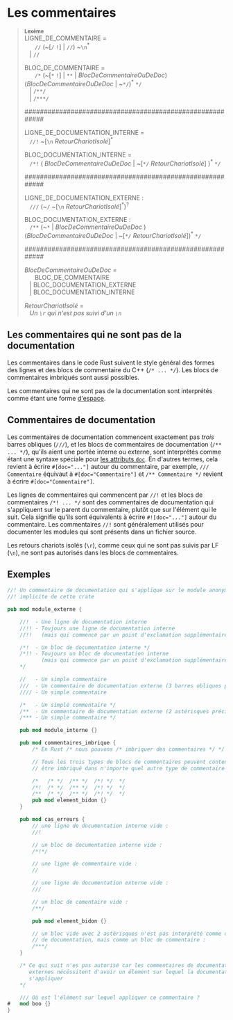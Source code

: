<!--
# Comments
-->

# Les commentaires

<!--
> **<sup>Lexer</sup>**\
> LINE_COMMENT :\
> &nbsp;&nbsp; &nbsp;&nbsp; `//` (~[`/` `!`] | `//`) ~`\n`<sup>\*</sup>\
> &nbsp;&nbsp; | `//`
>
> BLOCK_COMMENT :\
> &nbsp;&nbsp; &nbsp;&nbsp; `/*` (~[`*` `!`] | `**` | _BlockCommentOrDoc_)
>      (_BlockCommentOrDoc_ | ~`*/`)<sup>\*</sup> `*/`\
> &nbsp;&nbsp; | `/**/`\
> &nbsp;&nbsp; | `/***/`
>
> INNER_LINE_DOC :\
> &nbsp;&nbsp; `//!` ~[`\n` _IsolatedCR_]<sup>\*</sup>
>
> INNER_BLOCK_DOC :\
> &nbsp;&nbsp; `/*!` ( _BlockCommentOrDoc_ | ~[`*/` _IsolatedCR_] )<sup>\*</sup> `*/`
>
> OUTER_LINE_DOC :\
> &nbsp;&nbsp; `///` (~`/` ~[`\n` _IsolatedCR_]<sup>\*</sup>)<sup>?</sup>
>
> OUTER_BLOCK_DOC :\
> &nbsp;&nbsp; `/**` (~`*` | _BlockCommentOrDoc_ )
>              (_BlockCommentOrDoc_ | ~[`*/` _IsolatedCR_])<sup>\*</sup> `*/`
>
> _BlockCommentOrDoc_ :\
> &nbsp;&nbsp; &nbsp;&nbsp; BLOCK_COMMENT\
> &nbsp;&nbsp; | OUTER_BLOCK_DOC\
> &nbsp;&nbsp; | INNER_BLOCK_DOC
>
> _IsolatedCR_ :\
> &nbsp;&nbsp; _A `\r` not followed by a `\n`_
-->

> **<sup>Lexème</sup>**\
> LIGNE_DE_COMMENTAIRE =\
> &nbsp;&nbsp; &nbsp;&nbsp; `//` (~[`/` `!`] | `//`) ~`\n`<sup>\*</sup>\
> &nbsp;&nbsp; | `//`
>
> BLOC_DE_COMMENTAIRE =\
> &nbsp;&nbsp; &nbsp;&nbsp; `/*` (~[`*` `!`] | `**` | _BlocDeCommentaireOuDeDoc_)
>      (_BlocDeCommentaireOuDeDoc_ | ~`*/`)<sup>\*</sup> `*/`\
> &nbsp;&nbsp; | `/**/`\
> &nbsp;&nbsp; | `/***/`
>
> #########################################################
>
> LIGNE_DE_DOCUMENTATION_INTERNE =\
> &nbsp;&nbsp; `//!` ~[`\n` _RetourChariotIsolé_]<sup>\*</sup>
>
> BLOC_DOCUMENTATION_INTERNE =\
> &nbsp;&nbsp; `/*!` ( _BlocDeCommentaireOuDeDoc_ | ~[`*/` _RetourChariotIsolé_] )<sup>\*</sup> `*/`
>
> #########################################################
>
> LIGNE_DE_DOCUMENTATION_EXTERNE :\
> &nbsp;&nbsp; `///` (~`/` ~[`\n` _RetourChariotIsolé_]<sup>\*</sup>)<sup>?</sup>
>
> BLOC_DOCUMENTATION_EXTERNE :\
> &nbsp;&nbsp; `/**` (~`*` | _BlocDeCommentaireOuDeDoc_ )
>              (_BlocDeCommentaireOuDeDoc_ | ~[`*/` _RetourChariotIsolé_])<sup>\*</sup> `*/`
>
> #########################################################
>
> _BlocDeCommentaireOuDeDoc_ =\
> &nbsp;&nbsp; &nbsp;&nbsp; BLOC_DE_COMMENTAIRE\
> &nbsp;&nbsp; | BLOC_DOCUMENTATION_EXTERNE\
> &nbsp;&nbsp; | BLOC_DOCUMENTATION_INTERNE
>
> _RetourChariotIsolé_ =\
> &nbsp;&nbsp; _Un `\r` qui n'est pas suivi d'un `\n`_

<!--
## Non-doc comments
-->

## Les commentaires qui ne sont pas de la documentation

<!--
Comments in Rust code follow the general C++ style of line (`//`) and
block (`/* ... */`) comment forms. Nested block comments are supported.
-->

Les commentaires dans le code Rust suivent le style général des formes des
lignes et des blocs de commentaire du C++ (`/* ... */`). Les blocs de
commentaires imbriqués sont aussi possibles.

<!--
Non-doc comments are interpreted as a form of whitespace.
-->

Les commentaires qui ne sont pas de la documentation sont interprétés comme
étant une forme [d'espace][whitespace].

<!--
## Doc comments
-->

## Commentaires de documentation

<!--
Line doc comments beginning with exactly _three_ slashes (`///`), and block
doc comments (`/** ... */`), both inner doc comments, are interpreted as a
special syntax for [`doc` attributes]. That is, they are equivalent to writing
`#[doc="..."]` around the body of the comment, i.e., `/// Foo` turns into
`#[doc="Foo"]` and `/** Bar */` turns into `#[doc="Bar"]`.
-->

Les commentaires de documentation commencent exactement pas _trois_ barres
obliques (`///`), et les blocs de commentaires de documentation (`/** ... */`),
qu'ils aient une portée interne ou externe, sont interprétés comme étant une
syntaxe spéciale pour [les attributs `doc`][`doc` attributes]. En d'autres
termes, cela revient à écrire `#[doc="..."]` autour du commentaire, par
exemple, `/// Commentaire` équivaut à `#[doc="Commentaire"]` et
`/** Commentaire */` revient à écrire `#[doc="Commentaire"]`.

<!--
Line comments beginning with `//!` and block comments `/*! ... */` are
doc comments that apply to the parent of the comment, rather than the item
that follows.  That is, they are equivalent to writing `#![doc="..."]` around
the body of the comment. `//!` comments are usually used to document
modules that occupy a source file.
-->

Les lignes de commentaires qui commencent par `//!` et les blocs de
commentaires `/*! ... */` sont des commentaires de documentation qui
s'appliquent sur le parent du commentaire, plutôt que sur l'élément qui le
suit. Cela signifie qu'ils sont équivalents à écrire `#![doc="..."]` autour du
commentaire. Les commentaires `//!` sont généralement utilisés pour documenter
les modules qui sont présents dans un fichier source.

<!--
Isolated CRs (`\r`), i.e. not followed by LF (`\n`), are not allowed in doc
comments.
-->

Les retours chariots isolés (`\r`), comme ceux qui ne sont pas suivis par LF
(`\n`), ne sont pas autorisés dans les blocs de commentaires.

<!--
## Examples
-->

## Exemples

<!--
```rust
//! A doc comment that applies to the implicit anonymous module of this crate

pub mod outer_module {

    //!  - Inner line doc
    //!! - Still an inner line doc (but with a bang at the beginning)

    /*!  - Inner block doc */
    /*!! - Still an inner block doc (but with a bang at the beginning) */

    //   - Only a comment
    ///  - Outer line doc (exactly 3 slashes)
    //// - Only a comment

    /*   - Only a comment */
    /**  - Outer block doc (exactly) 2 asterisks */
    /*** - Only a comment */

    pub mod inner_module {}

    pub mod nested_comments {
        /* In Rust /* we can /* nest comments */ */ */

        // All three types of block comments can contain or be nested inside
        // any other type:

        /*   /* */  /** */  /*! */  */
        /*!  /* */  /** */  /*! */  */
        /**  /* */  /** */  /*! */  */
        pub mod dummy_item {}
    }

    pub mod degenerate_cases {
        // empty inner line doc
        //!

        // empty inner block doc
        /*!*/

        // empty line comment
        //

        // empty outer line doc
        ///

        // empty block comment
        /**/

        pub mod dummy_item {}

        // empty 2-asterisk block isn't a doc block, it is a block comment
        /***/

    }

    /* The next one isn't allowed because outer doc comments
       require an item that will receive the doc */

    /// Where is my item?
#   mod boo {}
}
```
-->

```rust
//! Un commentaire de documentation qui s'applique sur le module anonyme
//! implicite de cette crate

pub mod module_externe {

    //!  - Une ligne de documentation interne
    //!! - Toujours une ligne de documentation interne
    //!!   (mais qui commence par un point d'exclamation supplémentaire au début)

    /*!  - Un bloc de documentation interne */
    /*!! - Toujours un bloc de documentation interne
           (mais qui commence par un point d'exclamation supplémentaire au début)
    */

    //   - Un simple commentaire
    ///  - Un commentaire de documentation externe (3 barres obliques précisément)
    //// - Un simple commentaire

    /*   - Un simple commentaire */
    /**  - Un commentaire de documentation externe (2 astérisques précisément) */
    /*** - Un simple commentaire */

    pub mod module_interne {}

    pub mod commentaires_imbrique {
        /* En Rust /* nous pouvons /* imbriquer des commentaires */ */ */

        // Tous les trois types de blocs de commentaires peuvent contenir ou
        // être imbriqué dans n'importe quel autre type de commentaire :

        /*   /* */  /** */  /*! */  */
        /*!  /* */  /** */  /*! */  */
        /**  /* */  /** */  /*! */  */
        pub mod element_bidon {}
    }

    pub mod cas_erreurs {
        // une ligne de documentation interne vide :
        //!

        // un bloc de documentation interne vide :
        /*!*/

        // une ligne de commentaire vide :
        //

        // une ligne de documentation externe vide :
        ///

        // un bloc de comentaire vide :
        /**/

        pub mod element_bidon {}

        // un bloc vide avec 2 astérisques n'est pas interprété comme un bloc
        // de documentation, mais comme un bloc de commentaire :
        /***/
    }

    /* Ce qui suit n'es pas autorisé car les commentaires de documentation
       externes nécéssitent d'avoir un élement sur lequel la documentation va
       s'appliquer
    */

    /// Où est l'élément sur lequel appliquer ce commentaire ?
#   mod boo {}
}
```

<!--
[`doc` attributes]: ../rustdoc/the-doc-attribute.html
-->

[`doc` attributes]: https://doc.rust-lang.org/rustdoc/the-doc-attribute.html

[whitespace]: whitespace.md
